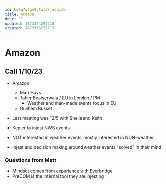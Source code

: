 ```yaml
---
id: hw9q7gtgv9yfwl3rjodqimk
title: Amazon
desc: ""
updated: 1673374297210
created: 1673373729713
---
```


# Amazon

## Call 1/10/23

- Amazon

  - Matt Hovs
  - Taher Beawerwala / EU in London / PM
    - Weather and man-made events focus in EU
  - Guilhem Busset

- Last meeting was 12/5 with Sheila and Keith
- Kepler to injest NWS events
- NOT interested in weather events, mostly interested in NON-weather
- Injest and decision making around weather events "solved" in their mind

### Questions from Matt

- Mindset comes from experience with Everbridge
- PreCOM is the internal tool they are injesting
